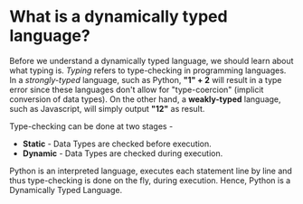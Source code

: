 # What is a dynamically typed language?
Before we understand a dynamically typed language, we should learn about what typing is. <em>Typing</em> refers to type-checking in programming languages. In a <em>strongly-typed</em> language, such as Python, <b>"1" + 2</b> will result in a type error since these languages don't allow for "type-coercion" (implicit conversion of data types). On the other hand, a <b>weakly-typed</b> language, such as Javascript, will simply output <b>"12"</b> as result.

Type-checking can be done at two stages -

+ <b>Static</b> - Data Types are checked before execution.
+ <b>Dynamic</b> - Data Types are checked during execution.

Python is an interpreted language, executes each statement line by line and thus type-checking is done on the fly, during execution. Hence, Python is a Dynamically Typed Language.